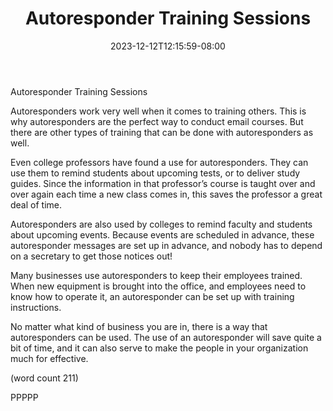 ﻿---
title: "Autoresponder Training Sessions"
date: 2023-12-12T12:15:59-08:00
description: "Autoresponders Tips for Web Success"
featured_image: "/images/Autoresponders.jpg"
tags: ["Autoresponders"]
---

Autoresponder Training Sessions

Autoresponders work very well when it comes to 
training others. This is why autoresponders are the 
perfect way to conduct email courses. But there are 
other types of training that can be done with 
autoresponders as well.

Even college professors have found a use for 
autoresponders. They can use them to remind 
students about upcoming tests, or to deliver study 
guides. Since the information in that professor’s 
course is taught over and over again each time a 
new class comes in, this saves the professor a 
great deal of time.

Autoresponders are also used by colleges to remind 
faculty and students about upcoming events. 
Because events are scheduled in advance, these 
autoresponder messages are set up in advance, 
and nobody has to depend on a secretary to get 
those notices out!

Many businesses use autoresponders to keep their 
employees trained. When new equipment is brought 
into the office, and employees need to know how to 
operate it, an autoresponder can be set up with 
training instructions. 

No matter what kind of business you are in, there is 
a way that autoresponders can be used. The use of 
an autoresponder will save quite a bit of time, and it 
can also serve to make the people in your 
organization much for effective.

(word count 211)

PPPPP

